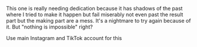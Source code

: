This one is really needing dedication because it has shadows of the past where I tried to make it happen but fail miserably not even past the result part but the making part are a mess. It's a nightmare to try again because of it. But "nothing is impossible" right?

Use main Instagram and TikTok account for this